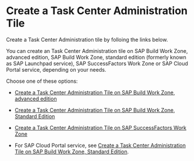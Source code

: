<!-- loio8053d72535eb4c7891cfc0cf07104a8d -->

# Create a Task Center Administration Tile

Create a Task Center Administration tile by folloing the links below.

You can create an Task Center Administration tile on SAP Build Work Zone, advanced edition, SAP Build Work Zone, standard edition \(formerly known as SAP Launchpad service\), SAP SuccessFactors Work Zone or SAP Cloud Portal service, depending on your needs.

Choose one of these options:

-   [Create a Task Center Administration Tile on SAP Build Work Zone, advanced edition](create-a-task-center-administration-tile-on-sap-build-work-zone-advanced-edition-e64ec03.md)

-   [Create a Task Center Administration Tile on SAP Build Work Zone, Standard Edition](create-a-task-center-administration-tile-on-sap-build-work-zone-standard-edition-55fc2c0.md)

-   [Create a Task Center Administration Tile on SAP SuccessFactors Work Zone](create-a-task-center-administration-tile-on-sap-successfactors-work-zone-2de8120.md)

-   For SAP Cloud Portal service, see [Create a Task Center Administration Tile on SAP Build Work Zone, Standard Edition](create-a-task-center-administration-tile-on-sap-build-work-zone-standard-edition-55fc2c0.md).

